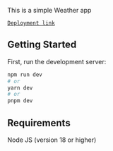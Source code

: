 This is a simple Weather app

[`Deployment link`](https://weather-app-lovat-phi-26.vercel.app/)
## Getting Started

First, run the development server:

```bash
npm run dev
# or
yarn dev
# or
pnpm dev
```

## Requirements
Node JS (version 18 or higher)